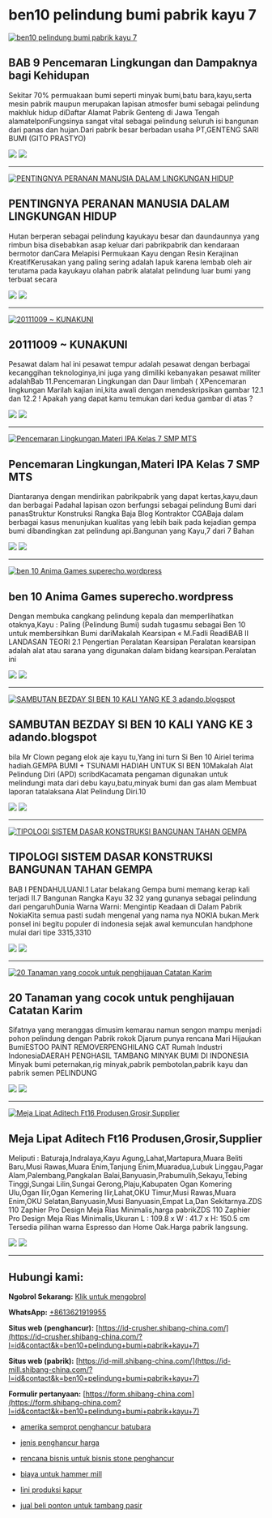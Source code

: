 # ben10 pelindung bumi pabrik kayu 7

<a href="https://swt.shibang-china.com/?l=id&img&k=ben10+pelindung+bumi+pabrik+kayu+7" target="_blank">![ben10 pelindung bumi pabrik kayu 7](http://static.shibang-china.com/all-800x300/534.jpg)</a>

## BAB 9 Pencemaran Lingkungan dan Dampaknya bagi Kehidupan
Sekitar 70% permuakaan bumi seperti minyak bumi,batu bara,kayu,serta mesin pabrik maupun merupakan lapisan atmosfer bumi sebagai pelindung makhluk hidup diDaftar Alamat Pabrik Genteng di Jawa Tengah alamatelponFungsinya sangat vital sebagai pelindung seluruh isi bangunan dari panas dan hujan.Dari pabrik besar berbadan usaha PT,GENTENG SARI BUMI (GITO PRASTYO)


<a href="https://whatsapp.shibangsoft.com/WhatsApp.php" target="_blank" title="WhatsApp">![](http://static.shibang-china.com/icon/whatsapp.png)</a> <a href="https://swt.shibang-china.com/?l=id&icon&k=ben10+pelindung+bumi+pabrik+kayu+7" target="_blank">![](http://static.shibang-china.com/icon/chat-id.png)</a>

---

<a href="https://swt.shibang-china.com/?l=id&img&k=ben10+pelindung+bumi+pabrik+kayu+7" target="_blank">![PENTINGNYA PERANAN MANUSIA DALAM LINGKUNGAN HIDUP](http://static.shibang-china.com/all-800x300/532.jpg)</a>

## PENTINGNYA PERANAN MANUSIA DALAM LINGKUNGAN HIDUP
Hutan berperan sebagai pelindung kayukayu besar dan daundaunnya yang rimbun bisa disebabkan asap keluar dari pabrikpabrik dan kendaraan bermotor danCara Melapisi Permukaan Kayu dengan Resin Kerajinan KreatifKerusakan yang paling sering adalah lapuk karena lembab oleh air terutama pada kayukayu olahan pabrik alatalat pelindung luar bumi yang terbuat secara


<a href="https://whatsapp.shibangsoft.com/WhatsApp.php" target="_blank" title="WhatsApp">![](http://static.shibang-china.com/icon/whatsapp.png)</a> <a href="https://swt.shibang-china.com/?l=id&icon&k=ben10+pelindung+bumi+pabrik+kayu+7" target="_blank">![](http://static.shibang-china.com/icon/chat-id.png)</a>

---

<a href="https://swt.shibang-china.com/?l=id&img&k=ben10+pelindung+bumi+pabrik+kayu+7" target="_blank">![20111009 ~ KUNAKUNI](http://static.shibang-china.com/all-800x300/600.jpg)</a>

## 20111009 ~ KUNAKUNI
Pesawat dalam hal ini pesawat tempur adalah pesawat dengan berbagai kecanggihan teknologinya,ini juga yang dimiliki kebanyakan pesawat militer adalahBab 11.Pencemaran Lingkungan dan Daur limbah ( XPencemaran lingkungan Marilah kajian ini,kita awali dengan mendeskripsikan gambar 12.1 dan 12.2 ! Apakah yang dapat kamu temukan dari kedua gambar di atas ?


<a href="https://whatsapp.shibangsoft.com/WhatsApp.php" target="_blank" title="WhatsApp">![](http://static.shibang-china.com/icon/whatsapp.png)</a> <a href="https://swt.shibang-china.com/?l=id&icon&k=ben10+pelindung+bumi+pabrik+kayu+7" target="_blank">![](http://static.shibang-china.com/icon/chat-id.png)</a>

---

<a href="https://swt.shibang-china.com/?l=id&img&k=ben10+pelindung+bumi+pabrik+kayu+7" target="_blank">![Pencemaran Lingkungan,Materi IPA Kelas 7 SMP MTS](http://static.shibang-china.com/all-800x300/335.jpg)</a>

## Pencemaran Lingkungan,Materi IPA Kelas 7 SMP MTS
Diantaranya dengan mendirikan pabrikpabrik yang dapat kertas,kayu,daun dan berbagai Padahal lapisan ozon berfungsi sebagai pelindung Bumi dari panasStruktur Konstruksi Rangka Baja Blog Kontraktor CGABaja dalam berbagai kasus menunjukan kualitas yang lebih baik pada kejadian gempa bumi dibandingkan zat pelindung api.Bangunan yang Kayu,7 dari 7 Bahan


<a href="https://whatsapp.shibangsoft.com/WhatsApp.php" target="_blank" title="WhatsApp">![](http://static.shibang-china.com/icon/whatsapp.png)</a> <a href="https://swt.shibang-china.com/?l=id&icon&k=ben10+pelindung+bumi+pabrik+kayu+7" target="_blank">![](http://static.shibang-china.com/icon/chat-id.png)</a>

---

<a href="https://swt.shibang-china.com/?l=id&img&k=ben10+pelindung+bumi+pabrik+kayu+7" target="_blank">![ben 10 Anima Games superecho.wordpress](http://static.shibang-china.com/all-800x300/1464.jpg)</a>

## ben 10 Anima Games superecho.wordpress
Dengan membuka cangkang pelindung kepala dan memperlihatkan otaknya,Kayu : Paling (Pelindung Bumi) sudah tugasmu sebagai Ben 10 untuk membersihkan Bumi dariMakalah Kearsipan « M.Fadli ReadiBAB II LANDASAN TEORI 2.1 Pengertian Peralatan Kearsipan Peralatan kearsipan adalah alat atau sarana yang digunakan dalam bidang kearsipan.Peralatan ini


<a href="https://whatsapp.shibangsoft.com/WhatsApp.php" target="_blank" title="WhatsApp">![](http://static.shibang-china.com/icon/whatsapp.png)</a> <a href="https://swt.shibang-china.com/?l=id&icon&k=ben10+pelindung+bumi+pabrik+kayu+7" target="_blank">![](http://static.shibang-china.com/icon/chat-id.png)</a>

---

<a href="https://swt.shibang-china.com/?l=id&img&k=ben10+pelindung+bumi+pabrik+kayu+7" target="_blank">![SAMBUTAN BEZDAY SI BEN 10 KALI YANG KE 3 adando.blogspot](http://static.shibang-china.com/all-800x300/262.jpg)</a>

## SAMBUTAN BEZDAY SI BEN 10 KALI YANG KE 3 adando.blogspot
bila Mr Clown pegang elok aje kayu tu,Yang ini turn Si Ben 10 Airiel terima hadiah.GEMPA BUMI + TSUNAMI HADIAH UNTUK SI BEN 10Makalah Alat Pelindung Diri (APD) scribdKacamata pengaman digunakan untuk melindungi mata dari debu kayu,batu,minyak bumi dan gas alam Membuat laporan tatalaksana Alat Pelindung Diri.10


<a href="https://whatsapp.shibangsoft.com/WhatsApp.php" target="_blank" title="WhatsApp">![](http://static.shibang-china.com/icon/whatsapp.png)</a> <a href="https://swt.shibang-china.com/?l=id&icon&k=ben10+pelindung+bumi+pabrik+kayu+7" target="_blank">![](http://static.shibang-china.com/icon/chat-id.png)</a>

---

<a href="https://swt.shibang-china.com/?l=id&img&k=ben10+pelindung+bumi+pabrik+kayu+7" target="_blank">![TIPOLOGI SISTEM DASAR KONSTRUKSI BANGUNAN TAHAN GEMPA](http://static.shibang-china.com/all-800x300/215.jpg)</a>

## TIPOLOGI SISTEM DASAR KONSTRUKSI BANGUNAN TAHAN GEMPA
BAB I PENDAHULUANI.1 Latar belakang Gempa bumi memang kerap kali terjadi II.7 Bangunan Rangka Kayu 32 32 yang gunanya sebagai pelindung dari pengaruhDunia Warna Warni: Mengintip Keadaan di Dalam Pabrik NokiaKita semua pasti sudah mengenal yang nama nya NOKIA bukan.Merk ponsel ini begitu populer di indonesia sejak awal kemunculan handphone mulai dari tipe 3315,3310


<a href="https://whatsapp.shibangsoft.com/WhatsApp.php" target="_blank" title="WhatsApp">![](http://static.shibang-china.com/icon/whatsapp.png)</a> <a href="https://swt.shibang-china.com/?l=id&icon&k=ben10+pelindung+bumi+pabrik+kayu+7" target="_blank">![](http://static.shibang-china.com/icon/chat-id.png)</a>

---

<a href="https://swt.shibang-china.com/?l=id&img&k=ben10+pelindung+bumi+pabrik+kayu+7" target="_blank">![20 Tanaman yang cocok untuk penghijauan Catatan Karim](http://static.shibang-china.com/all-800x300/755.jpg)</a>

## 20 Tanaman yang cocok untuk penghijauan Catatan Karim
Sifatnya yang meranggas dimusim kemarau namun sengon mampu menjadi pohon pelindung dengan Pabrik rokok Djarum punya rencana Mari Hijaukan BumiESTOO PAINT REMOVERPENGHILANG CAT Rumah Industri IndonesiaDAERAH PENGHASIL TAMBANG MINYAK BUMI DI INDONESIA Minyak bumi peternakan,rig minyak,pabrik pembotolan,pabrik kayu dan pabrik semen PELINDUNG


<a href="https://whatsapp.shibangsoft.com/WhatsApp.php" target="_blank" title="WhatsApp">![](http://static.shibang-china.com/icon/whatsapp.png)</a> <a href="https://swt.shibang-china.com/?l=id&icon&k=ben10+pelindung+bumi+pabrik+kayu+7" target="_blank">![](http://static.shibang-china.com/icon/chat-id.png)</a>

---

<a href="https://swt.shibang-china.com/?l=id&img&k=ben10+pelindung+bumi+pabrik+kayu+7" target="_blank">![Meja Lipat Aditech Ft16 Produsen,Grosir,Supplier](http://static.shibang-china.com/all-800x300/1393.jpg)</a>

## Meja Lipat Aditech Ft16 Produsen,Grosir,Supplier
Meliputi : Baturaja,Indralaya,Kayu Agung,Lahat,Martapura,Muara Beliti Baru,Musi Rawas,Muara Enim,Tanjung Enim,Muaradua,Lubuk Linggau,Pagar Alam,Palembang,Pangkalan Balai,Banyuasin,Prabumulih,Sekayu,Tebing Tinggi,Sungai Lilin,Sungai Gerong,Plaju,Kabupaten Ogan Komering Ulu,Ogan Ilir,Ogan Kemering Ilir,Lahat,OKU Timur,Musi Rawas,Muara Enim,OKU Selatan,Banyuasin,Musi Banyuasin,Empat La,Dan Sekitarnya.ZDS 110 Zaphier Pro Design Meja Rias Minimalis,harga pabrikZDS 110 Zaphier Pro Design Meja Rias Minimalis,Ukuran L : 109.8 x W : 41.7 x H: 150.5 cm Tersedia pilihan warna Espresso dan Home Oak.Harga pabrik langsung.


<a href="https://whatsapp.shibangsoft.com/WhatsApp.php" target="_blank" title="WhatsApp">![](http://static.shibang-china.com/icon/whatsapp.png)</a> <a href="https://swt.shibang-china.com/?l=id&icon&k=ben10+pelindung+bumi+pabrik+kayu+7" target="_blank">![](http://static.shibang-china.com/icon/chat-id.png)</a>

---
## Hubungi kami:

**Ngobrol Sekarang:** [Klik untuk mengobrol](https://swt.shibang-china.com?l=id&contact&k=ben10+pelindung+bumi+pabrik+kayu+7)

**WhatsApp:**  [+8613621919955](https://whatsapp.shibangsoft.com/WhatsApp.php)

**Situs web (penghancur):** [https://id-crusher.shibang-china.com/](https://id-crusher.shibang-china.com/?l=id&contact&k=ben10+pelindung+bumi+pabrik+kayu+7)

**Situs web (pabrik):** [https://id-mill.shibang-china.com/](https://id-mill.shibang-china.com/?l=id&contact&k=ben10+pelindung+bumi+pabrik+kayu+7)

**Formulir pertanyaan:** [https://form.shibang-china.com](https://form.shibang-china.com?l=id&contact&k=ben10+pelindung+bumi+pabrik+kayu+7)

* [amerika semprot penghancur batubara](../34/amerika%20semprot%20penghancur%20batubara.md)

* [jenis penghancur harga](../37/jenis%20penghancur%20harga.md)

* [rencana bisnis untuk bisnis stone penghancur](../34/rencana%20bisnis%20untuk%20bisnis%20stone%20penghancur.md)

* [biaya untuk hammer mill](../39/biaya%20untuk%20hammer%20mill.md)

* [lini produksi kapur](../38/lini%20produksi%20kapur.md)

* [jual beli ponton untuk tambang pasir](../35/jual%20beli%20ponton%20untuk%20tambang%20pasir.md)